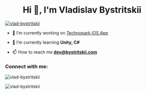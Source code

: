 <h1 align="center">Hi 👋, I'm Vladislav Bystritskii</h1>
<p align="left"> <a href="https://github.com/ryo-ma/github-profile-trophy"><img src="https://github-profile-trophy.vercel.app/?username=vlad-bystritskii" alt="vlad-bystritskii" /></a> </p>

- 🔭 I’m currently working on [Technopark iOS App](https://apps.apple.com/ru/app/%D1%82%D0%B5%D1%85%D0%BD%D0%BE%D0%BF%D0%B0%D1%80%D0%BA/id1539644409)

- 🌱 I’m currently learning **Unity, C#**

- 📫 How to reach me **dev@bystritskii.com**

<h3 align="left">Connect with me:</h3>
<p align="left">
</p>

<p><img align="center" src="https://github-readme-stats.vercel.app/api/top-langs?username=vlad-bystritskii&show_icons=true&theme=dark&locale=en&layout=compact" alt="vlad-bystritskii" /></p>

<p><img align="center" src="https://github-readme-streak-stats.herokuapp.com/?user=vlad-bystritskii&theme=dark" alt="vlad-bystritskii" /></p>
